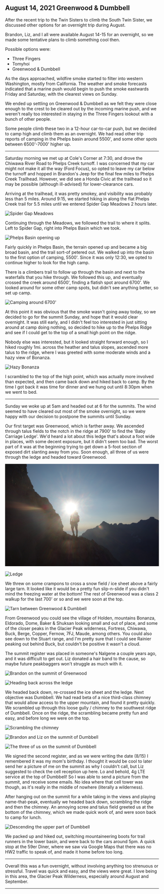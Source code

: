 ## August 14, 2021 Greenwood & Dumbbell

After the recent trip to the Twin Sisters to climb the South Twin Sister, we discussed other options for an overnight trip during August.

Brandon, Liz, and I all were available August 14-15 for an overnight, so we made some tentative plans to climb something cool then.

Possible options were:
- Three Fingers
- Tomyhoi
- Greenwood & Dumbbell

As the days approached, wildfire smoke started to filter into western Washington, mostly from California. The weather and smoke forecasts indicated that a marine push would begin to push the smoke eastwards Friday and Saturday, with the clearest views on Sunday.

We ended up settling on Greenwood & Dumbbell as we felt they were close enough to the crest to be cleared out by the incoming marine push, and we weren't really too interested in staying in the Three Fingers lookout with a bunch of other people.

Some people climb these two in a 12-hour car-to-car push, but we decided to camp high and climb them as an overnight. We had read other trip reports of camping in the Phelps basin around 5500', and some other spots between 6500'-7000' higher up.

---

Saturday morning we met up at Cole's Corner at 7:30, and drove the Chiwawa River Road to Phelps Creek turnoff. I was concerned that my car might not make it all the way (Ford Focus), so opted to leave my car below the turnoff and hopped in Brandon's Jeep for the final few miles to Phelps Creek Trailhead. However, we did see a Honda Civic at the trailhead so it may be possible (although ill-advised) for lower-clearance cars.

Arriving at the trailhead, it was pretty smokey, and visibility was probably less than 5 miles. Around 9:15, we started hiking in along the flat Phelps Creek trail for 5.5 miles until we entered Spider Gap Meadows 2 hours later.

![Spider Gap Meadows](/images/greenwood_dumbbell/DSC05668.JPG)

Continuing through the Meadows, we followed the trail to where it splits. Left to Spider Gap, right into Phelps Basin which we took.

![Phelps Basin opening up](/images/greenwood_dumbbell/DSC05678.JPG)

Fairly quickly in Phelps Basin, the terrain opened up and became a big broad basin, and the trail sort-of petered out. We walked up into the basin to the first option of camping, 5500'. Since it was only 12:30, we opted to continue higher to look for the high camp.

There is a climbers trail to follow up through the basin and next to the waterfalls that you hike through. We followed this up, and eventually crossed the creek around 6500', finding a flatish spot around 6700'. We looked around for some other camp spots, but didn't see anything better, so set up camp.

![Camping around 6700'](/images/greenwood_dumbbell/DSC05709.JPG)

At this point it was obvious that the smoke wasn't going away today, so we decided to go for the summit Sunday, and hope that it would clear overnight. It was still early, and I didn't feel too interested in just sitting around at camp doing nothing, so decided to hike up to the Phelps Ridge and see if I could get to the top of a small high point on the ridge.

Nobody else was interested, but it looked straight forward enough, so I hiked roughly 1mi. across the heather and talus slopes, ascended more talus to the ridge, where I was greeted with some moderate winds and a hazy view of Bonanza.

![Hazy Bonanza](/images/greenwood_dumbbell/DSC05693.JPG)

I scrambled to the top of the high point, which was actually more involved than expected, and then came back down and hiked back to camp. By the time I got back it was time for dinner and we hung out until 8:30pm when we went to bed.

---

Sunday we woke up at 5am and headed out at 6 for the summits. The wind seemed to have cleared out most of the smoke overnight, so we were happy with our decision to postpone the summits until Sunday. 

Our first target was Greenwood, which is farther away. We ascended through talus fields to the notch in the ridge at 7900' to find the 'Baby Carriage Ledge'. We'd heard a lot about this ledge that's about a foot wide in places, with some decent exposure, but it didn't seem too bad. The worst part of it was at the beginning trying to get down a 5-foot section of exposed dirt slanting away from you. Soon enough, all three of us were through the ledge and headed toward Greenwood.

![Backlit on the ledge](/images/greenwood_dumbbell/DSC05728.JPG)

![Ledge](/images/greenwood_dumbbell/DSC05737.JPG)

We threw on some crampons to cross a snow field / ice sheet above a fairly large tarn. It looked like it would be a pretty fun slip-n-slide if you didn't mind the freezing water at the bottom! The rest of Greenwood was a class 2 walkup for the last 700' or so and we were soon at the top.

![Tarn between Greenwood & Dumbbell](/images/greenwood_dumbbell/DSC05752.JPG)

From Greenwood you could see the village of Holden, mountains Bonanza, Eldorado, Dome, Baker & Shuksan looking small and out of place, and some of the closer peaks in the Glacier Peak wilderness, Fortress, Chiwawa, Buck, Berge, Copper, Fernow, 7FJ, Maude, among others. You could also see down to the Stuart range, and I'm pretty sure that I could see Rainier peaking out behind Buck, but couldn't be positive it wasn't a cloud.

The summit register was placed in someone's Nalgene a couple years ago, and it was difficult to get out. Liz donated a hair band to the cause, so maybe future peakbaggers won't struggle as much with it.

![Brandon on the summit of Greenwood](/images/greenwood_dumbbell/DSC05762.JPG)

![Heading back across the ledge](/images/greenwood_dumbbell/DSC05790.JPG)

We headed back down, re-crossed the ice sheet and the ledge. Next objective was Dumbbell. We had read beta of a nice third-class chimney that would allow access to the upper mountain, and found it pretty quickly. We scrambled up through this loose gully / chimney to the southwest ridge of Dumbbell. Once on the ridge, the scrambling became pretty fun and easy, and before long we were on the top.

![Scrambling the chimney](/images/greenwood_dumbbell/DSC05800.JPG)

![Brandon and Liz on the summit of Dumbbell](/images/greenwood_dumbbell/DSC05804.JPG)

![The three of us on the summit of Dumbbell](/images/greenwood_dumbbell/DSC05811.JPG)

We signed the second register, and as we were writing the date (8/15) I remembered it was my mom's birthday. I thought it would be cool to later send her a picture of me on the summit as why I couldn't call, but Liz suggested to check the cell reception up here. Lo and behold, 4g LTE service at the top of Dumbbell! So I was able to send a picture from the summit, and receive some emails. No idea where that cell tower was though, as it's really in the middle of nowhere (literally a wilderness).

After hanging out on the summit for a while taking in the views and playing name-that-peak, eventually we headed back down, scrambling the ridge and then the chimney. An annoying scree and talus field greeted us at the bottom of the chimney, which we made quick work of, and were soon back to camp for lunch.

![Descending the upper part of Dumbbell](/images/greenwood_dumbbell/DSC05814.JPG)

We packed up and hiked out, switching mountaineering boots for trail runners in the lower basin, and were back to the cars around 5pm. A quick stop at the 59er Diner, where we saw via Google Maps that there was no HW2 traffic to speak of, and made it home before too long.

---

Overall this was a fun overnight, without involving anything too strenuous or stressful. Travel was quick and easy, and the views were great. I love being in this area, the Glacier Peak Wilderness, especially around August and September.

---
